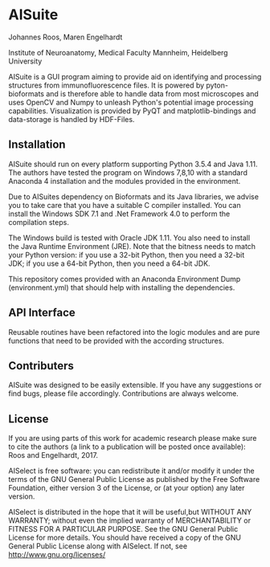 # AISuite

Johannes Roos, Maren Engelhardt

Institute of Neuroanatomy, Medical Faculty Mannheim, Heidelberg University


AISuite is a GUI program aiming to provide aid on identifying and processing structures from immunofluorescence files. It is powered by pyton-bioformats and is therefore able to handle data from most microscopes and uses OpenCV and Numpy to unleash Python's potential image processing capabilities. Visualization is provided by PyQT and matplotlib-bindings and data-storage is handled by HDF-Files.

## Installation

AISuite should run on every platform supporting Python 3.5.4 and Java 1.11. The authors have tested the program on Windows 7,8,10 with a standard Anaconda 4 installation and the modules provided in the environment.

Due to AISuites dependency on Bioformats and its Java libraries, we advise you to take care that you have a suitable C compiler installed. You can install the Windows SDK 7.1 and .Net Framework 4.0 to perform the compilation steps.

The Windows build is tested with Oracle JDK 1.11. You also need to install the Java Runtime Environment (JRE). Note that the bitness needs to match your Python version: if you use a 32-bit Python, then you need a 32-bit JDK; if you use a 64-bit Python, then you need a 64-bit JDK.

This repository comes provided with an Anaconda Environment Dump (environment.yml) that should help with installing the dependencies.

## API Interface

Reusable routines have been refactored into the logic modules and are pure functions that need to be provided with the according structures.

## Contributers


AISuite was designed to be easily extensible. If you have any suggestions or find bugs, please file accordingly. Contributions are always welcome.


## License
If you are using parts of this work for academic research please make sure to cite the authors (a link to a publication will be posted once available): Roos and Engelhardt, 2017.

AISelect is free software: you can redistribute it and/or modify it under the terms of the GNU General Public License as published by the Free Software Foundation, either version 3 of the License, or (at your option) any later version.

AISelect is distributed in the hope that it will be useful,but WITHOUT ANY WARRANTY; without even the implied warranty of MERCHANTABILITY or FITNESS FOR A PARTICULAR PURPOSE.  See the GNU General Public License for more details. You should have received a copy of the GNU General Public License along with AISelect.  If not, see http://www.gnu.org/licenses/
